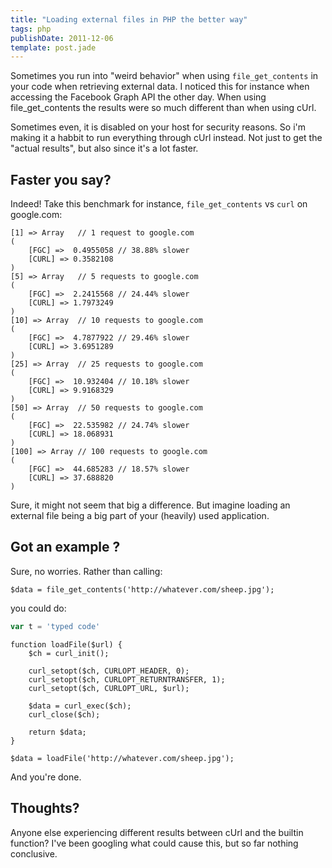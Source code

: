 ```yaml
---
title: "Loading external files in PHP the better way"
tags: php
publishDate: 2011-12-06
template: post.jade
---
```


Sometimes you run into "weird behavior" when using `file_get_contents` in your code when retrieving external data. I noticed this for instance when accessing the Facebook Graph API the other day. When using file\_get\_contents the results were so much different than when using cUrl.

Sometimes even, it is disabled on your host for security reasons. So i'm making it a habbit to run everything through cUrl instead. Not just to get the "actual results", but also since it's a lot faster.

## Faster you say?

Indeed! Take this benchmark for instance, `file_get_contents` vs `curl` on google.com:

    [1] => Array   // 1 request to google.com
    (
        [FGC] =>  0.4955058 // 38.88% slower
        [CURL] => 0.3582108
    )
    [5] => Array   // 5 requests to google.com
    (
        [FGC] =>  2.2415568 // 24.44% slower
        [CURL] => 1.7973249
    )
    [10] => Array  // 10 requests to google.com
    (
        [FGC] =>  4.7877922 // 29.46% slower
        [CURL] => 3.6951289
    )
    [25] => Array  // 25 requests to google.com
    (
        [FGC] =>  10.932404 // 10.18% slower
        [CURL] => 9.9168329
    )
    [50] => Array  // 50 requests to google.com
    (
        [FGC] =>  22.535982 // 24.74% slower
        [CURL] => 18.068931
    )
    [100] => Array // 100 requests to google.com
    (
        [FGC] =>  44.685283 // 18.57% slower
        [CURL] => 37.688820
    )


Sure, it might not seem that big a difference. But imagine loading an external file being a big part of your (heavily) used application.

## Got an example ?

Sure, no worries. Rather than calling:

    $data = file_get_contents('http://whatever.com/sheep.jpg');


you could do:

```js
var t = 'typed code'
```

```
function loadFile($url) {
    $ch = curl_init();

    curl_setopt($ch, CURLOPT_HEADER, 0);
    curl_setopt($ch, CURLOPT_RETURNTRANSFER, 1);
    curl_setopt($ch, CURLOPT_URL, $url);

    $data = curl_exec($ch);
    curl_close($ch);

    return $data;
}

$data = loadFile('http://whatever.com/sheep.jpg');
```

And you're done.

## Thoughts?

Anyone else experiencing different results between cUrl and the builtin function? I've been googling what could cause this, but so far nothing conclusive.
